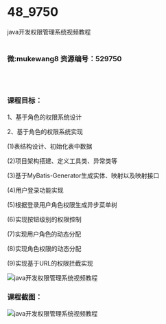# 48_9750
java开发权限管理系统视频教程
<br/></br>
<h3>微:mukewang8 资源编号：529750</h3>
<br/></br>
<h3>课程目标：</h3>
<p>1、基于角色的权限系统设计</p>
<p>2、基于角色的权限系统实现</p>
<p>(1)表结构设计、初始化表中数据</p>
<p>(2)项目架构搭建、定义工具类、异常类等</p>
<p>(3)基于MyBatis-Generator生成实体、映射以及映射接口</p>
<p>(4)用户登录功能实现</p>
<p>(5)根据登录用户角色权限生成异步菜单树</p>
<p>(6)实现按钮级别的权限控制</p>
<p>(7)实现用户角色的动态分配</p>
<p>(8)实现角色权限的动态分配</p>
<p>(9)实现基于URL的权限拦截实现</p>
<p><img src="https://www.ko996.com/wp-content/uploads/img/2020/01/1-9-300x160.png" alt="java开发权限管理系统视频教程"></p>
<h3>课程截图：</h3>
<p><img src="https://www.ko996.com/wp-content/uploads/img/2020/01/2-7.png" alt="java开发权限管理系统视频教程"></p>
